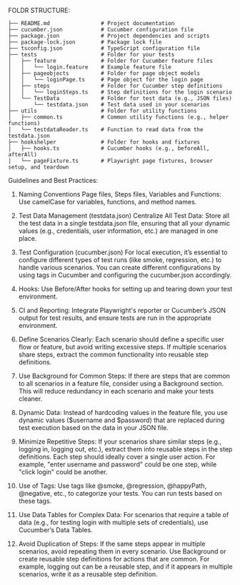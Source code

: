 FOLDR STRUCTURE:

    ├── README.md                # Project documentation
    ├── cucumber.json            # Cucumber configuration file
    ├── package.json             # Project dependencies and scripts
    ├── package-lock.json        # Package lock file
    ├── tsconfig.json            # TypeScript configuration file
    ├── tests                    # Folder for your tests
    │   ├── feature              # Folder for Cucumber feature files
    │   │   └── login.feature    # Example feature file
    │   ├── pageobjects          # Folder for page object models
    │   │   └── loginPage.ts     # Page object for the login page
    │   ├── steps                # Folder for Cucumber step definitions
    │   │   └── loginSteps.ts    # Step definitions for the login scenario
    │   └── TestData             # Folder for test data (e.g., JSON files)
    │       └── testdata.json    # Test data used in your scenarios
    ├── utils                    # Folder for utility functions
    │   ├── common.ts            # Common utility functions (e.g., helper functions)
    │   └── testdataReader.ts    # Function to read data from the testdata.json
    ├── hookshelper              # Folder for hooks and fixtures
    │   ├── hooks.ts             # Cucumber hooks (e.g., beforeAll, afterAll)
    │   └── pageFixture.ts       # Playwright page fixtures, browser setup, and teardown

Guidelines and Best Practices:
1. Naming Conventions
    Page files, Steps files, Variables and Functions: Use camelCase for variables, functions, and method names.
     
2. Test Data Management (testdata.json)
    Centralize All Test Data: Store all the test data in a single testdata.json file, ensuring that all your dynamic values (e.g., credentials, user information, etc.) are managed in one place.

3. Test Configuration (cucumber.json)
    For local execution, it’s essential to configure different types of test runs (like smoke, regression, etc.) to handle various scenarios. You can create different configurations by using tags in Cucumber and configuring the cucumber.json accordingly.

4. Hooks: 
    Use Before/After hooks for setting up and tearing down your test environment.

5. CI and Reporting: 
    Integrate Playwright's reporter or Cucumber’s JSON output for test results, and ensure tests are run in the appropriate environment.

6. Define Scenarios Clearly:
    Each scenario should define a specific user flow or feature, but avoid writing excessive steps. If multiple scenarios share steps, extract the common functionality into reusable step definitions.

7. Use Background for Common Steps:
    If there are steps that are common to all scenarios in a feature file, consider using a Background section. This will reduce redundancy in each scenario and make your tests cleaner.

8. Dynamic Data:
    Instead of hardcoding values in the feature file, you use dynamic values ($username and $password) that are replaced during test execution based on the data in your JSON file.

9. Minimize Repetitive Steps:
    If your scenarios share similar steps (e.g., logging in, logging out, etc.), extract them into reusable steps in the step definitions. Each step should ideally cover a single user action. For example, "enter username and password" could be one step, while "click login" could be another.

10. Use of Tags:
    Use tags like @smoke, @regression, @happyPath, @negative, etc., to categorize your tests. You can run tests based on these tags.

11. Use Data Tables for Complex Data:
    For scenarios that require a table of data (e.g., for testing login with multiple sets of credentials), use Cucumber’s Data Tables.

12. Avoid Duplication of Steps:
    If the same steps appear in multiple scenarios, avoid repeating them in every scenario. Use Background or create reusable step definitions for actions that are common.
    For example, logging out can be a reusable step, and if it appears in multiple scenarios, write it as a reusable step definition.